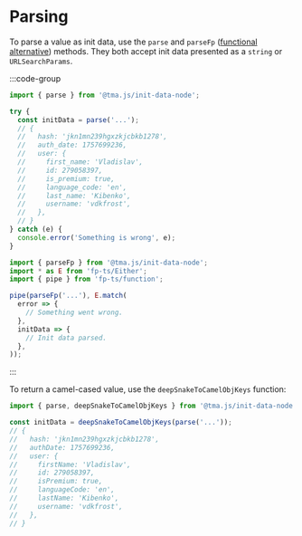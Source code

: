 # Parsing

To parse a value as init data, use the `parse` and `parseFp` ([functional alternative](functional-approach.md))
methods. They both accept init data presented as a `string` or `URLSearchParams`.

:::code-group

```ts [Using parse]
import { parse } from '@tma.js/init-data-node';

try {
  const initData = parse('...');
  // {
  //   hash: 'jkn1mn239hgxzkjcbkb1278',
  //   auth_date: 1757699236,
  //   user: {
  //     first_name: 'Vladislav',
  //     id: 279058397,
  //     is_premium: true,
  //     language_code: 'en',
  //     last_name: 'Kibenko',
  //     username: 'vdkfrost',
  //   },
  // }
} catch (e) {
  console.error('Something is wrong', e);
}
```

```typescript [Using parseFp (functional)]
import { parseFp } from '@tma.js/init-data-node';
import * as E from 'fp-ts/Either';
import { pipe } from 'fp-ts/function';

pipe(parseFp('...'), E.match(
  error => {
    // Something went wrong.
  },
  initData => {
    // Init data parsed.
  },
));
```

:::

To return a camel-cased value, use the `deepSnakeToCamelObjKeys` function:

```ts
import { parse, deepSnakeToCamelObjKeys } from '@tma.js/init-data-node';

const initData = deepSnakeToCamelObjKeys(parse('...'));
// {
//   hash: 'jkn1mn239hgxzkjcbkb1278',
//   authDate: 1757699236,
//   user: {
//     firstName: 'Vladislav',
//     id: 279058397,
//     isPremium: true,
//     languageCode: 'en',
//     lastName: 'Kibenko',
//     username: 'vdkfrost',
//   },
// }
```
